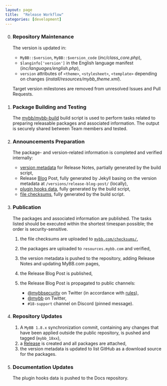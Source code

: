 ```yaml
---
layout: page
title:  "Release Workflow"
categories: [development]
---
```


0. ### Repository Maintenance

   The version is updated in:
   - `MyBB::$version`, `MyBB::$version_code` (_inc/class_core.php_),
   - `$langinfo['version']` in the English language manifest (_inc/languages/english.php_),
   - `version` attributes of `<theme>`, `<stylesheet>`, `<template>` depending on changes (_install/resources/mybb_theme.xml_).

   Target version milestones are removed from unresolved Issues and Pull Requests.


1. ### Package Building and Testing
   The [mybb/mybb-build](https://github.com/mybb/mybb-build) build script is used to perform tasks related to preparing releasable packages and associated information.
   The output is securely shared between Team members and tested.

2. ### Announcements Preparation

   The package- and version-related information is completed and verified internally:

   - [version metadata](https://github.com/mybb/mybb.com/tree/gh-pages/_versions/) for Release Notes, partially generated by the build script,
   - Release [Blog](https://blog.mybb.com/) Post, fully generated by Jekyll basing on the version metadata at `/versions/release-blog-post/` (locally),
   - [plugin hooks data](https://github.com/mybb/docs.mybb.com/blob/gh-pages/_data/18_plugin_hooks.yml), fully generated by the build script,
   - [file checksums](https://github.com/mybb/mybb.com/tree/gh-pages/checksums), fully generated by the build script.

3. ### Publication

   The packages and associated information are published. The tasks listed should be executed within the shortest timespan possible; the order is security-sensitive.

   1. the file checksums are uploaded to [`mybb.com/checksums/`](https://github.com/mybb/mybb.com/tree/gh-pages/checksums),
   2. the packages are uploaded to `resources.mybb.com` and verified,
   3. the version metadata is pushed to the repository, adding Release Notes and updating MyBB.com pages,
   4. the Release Blog Post is published,
   5. the Release Blog Post is propagated to public channels:

      - [@mybbsecurity](https://twitter.com/mybbsecurity) on Twitter (in accordance with [rules](https://github.com/mybb/meta-internal/blob/master/docs/social-twitter-mybbsecurity.md)),
      - [@mybb](https://twitter.com/mybb) on Twitter,
      - `#18-support` channel on Discord (pinned message).

4. ### Repository Updates

   1. A `MyBB 1.8.x` synchronization commit, containing any changes that have been applied outside the public repository, is pushed and tagged (`mybb_18xx`),
   2. a [Release](https://github.com/mybb/mybb/releases) is created and all packages are attached,
   3. the version metadata is updated to list GitHub as a download source for the packages.

5. ### Documentation Updates
   The plugin hooks data is pushed to the Docs repository.